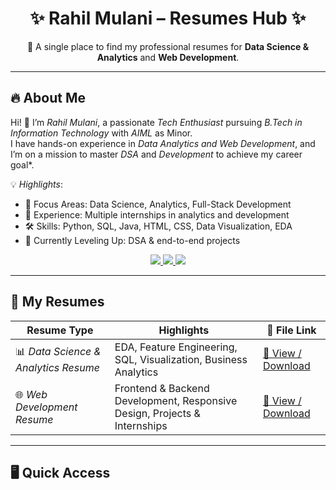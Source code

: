 <h1 align="center">✨ Rahil Mulani – Resumes Hub ✨</h1>
<p align="center">
  📂 A single place to find my professional resumes for <b>Data Science & Analytics</b> and <b>Web Development</b>.
</p>

---

## 🔥 About Me

Hi! 👋 I’m *Rahil Mulani*, a passionate *Tech Enthusiast* pursuing *B.Tech in Information Technology* with *AIML* as Minor.  
I have hands-on experience in *Data Analytics and Web Development*, and I’m on a mission to master *DSA* and *Development* to achieve my career goal*.  

💡 *Highlights*:  
- 🎯 Focus Areas: Data Science, Analytics, Full-Stack Development  
- 💼 Experience: Multiple internships in analytics and development  
- 🛠 Skills: Python, SQL, Java, HTML, CSS, Data Visualization, EDA  
- 🚀 Currently Leveling Up: DSA & end-to-end projects  

<p align="center">
  <a href="https://linkedin.com/in/rahil-rashid-mulani"> <img src="https://img.shields.io/badge/LinkedIn-0077B5?style=for-the-badge&logo=linkedin&logoColor=white" /> </a>
  <a href="mailto:rahil.mulani.contact@gmail.com"> <img src="https://img.shields.io/badge/Email-D14836?style=for-the-badge&logo=gmail&logoColor=white" /> </a>
  <a href="https://github.com/rahilmulani025"> <img src="https://img.shields.io/badge/GitHub-100000?style=for-the-badge&logo=github&logoColor=white" /> </a>
</p>

---

## 📜 My Resumes

| Resume Type | Highlights | 📂 File Link |
|------------|------------|-------------|
| 📊 *Data Science & Analytics Resume* | EDA, Feature Engineering, SQL, Visualization, Business Analytics | [🔗 View / Download](./Data_Science_Analytics_Resume.pdf) |
| 🌐 *Web Development Resume* | Frontend & Backend Development, Responsive Design, Projects & Internships | [🔗 View / Download](./Web_Development_Resume.pdf) |

---

## 🖥 Quick Access

